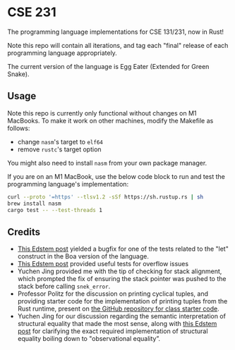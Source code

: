# CSE 231

The programming language implementations for CSE 131/231, now in Rust!

Note this repo will contain all iterations, and tag each "final" release
of each programming language appropriately.

The current version of the language is Egg Eater (Extended for Green Snake).

## Usage

Note this repo is currently only functional without changes on M1 MacBooks.
To make it work on other machines, modify the Makefile as follows:
- change `nasm`'s target to `elf64`
- remove `rustc`'s target option

You might also need to install `nasm` from your own package manager.

If you are on an M1 MacBook, use the below code block to run and test
the programming language's implementation:

```sh
curl --proto '=https' --tlsv1.2 -sSf https://sh.rustup.rs | sh
brew install nasm
cargo test -- --test-threads 1
```

## Credits

- [This Edstem post](https://edstem.org/us/courses/38748/discussion/2976772) yielded
a bugfix for one of the tests related to the "let" construct in the Boa version of the language.
- [This Edstem post](https://edstem.org/us/courses/38748/discussion/3020429) provided
useful tests for overflow issues
- Yuchen Jing provided me with the tip of checking for stack alignment, which prompted the fix
of ensuring the stack pointer was pushed to the stack before calling `snek_error`.
- Professor Politz for the discussion on printing cyclical tuples, and providing starter code for
the implementation of printing tuples from the Rust runtime, present
on [the GitHub repository for class starter code](https://github.com/ucsd-compilers-s23/lecture1/blob/b97536112db34a61c6fbd73edf39e6365e794e12/runtime/start.rs#L19C2-L37).
- Yuchen Jing for our discussion regarding the semantic interpretation of
structural equality that made the most sense, along with
[this Edstem post](https://edstem.org/us/courses/38748/discussion/3200017) for
clarifying the exact required implementation of structural equality boiling down to "observational equality”.
